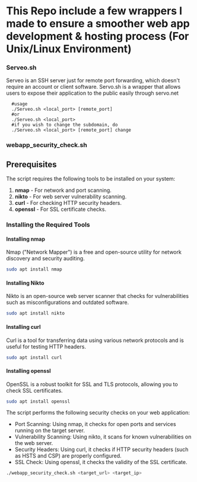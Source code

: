 # This Repo include a few wrappers I made to ensure a smoother web app development & hosting process (For Unix/Linux Environment)

### Serveo.sh
Serveo is an SSH server just for remote port forwarding, which doesn't require an account or client software. Servo.sh is a wrapper that allows users to expose their application to the public easily through servo.net
```
  #usage
  ./Serveo.sh <local_port> [remote_port]
  #or
  ./Serveo.sh <local_port>
  #if you wish to change the subdomain, do
  ./Serveo.sh <local_port> [remote_port] change
```
### webapp_security_check.sh
## Prerequisites

The script requires the following tools to be installed on your system:

1. **nmap** - For network and port scanning.
2. **nikto** - For web server vulnerability scanning.
3. **curl** - For checking HTTP security headers.
4. **openssl** - For SSL certificate checks.

### Installing the Required Tools

#### Installing nmap
Nmap ("Network Mapper") is a free and open-source utility for network discovery and security auditing.

```bash
sudo apt install nmap
```
#### Installing Nikto
Nikto is an open-source web server scanner that checks for vulnerabilities such as misconfigurations and outdated software.

```bash
sudo apt install nikto
```
#### Installing curl
Curl is a tool for transferring data using various network protocols and is useful for testing HTTP headers.

```Bash
sudo apt install curl
```
#### Installing openssl
OpenSSL is a robust toolkit for SSL and TLS protocols, allowing you to check SSL certificates.

```bash
sudo apt install openssl
```
The script performs the following security checks on your web application:
- Port Scanning: Using nmap, it checks for open ports and services running on the target server.
- Vulnerability Scanning: Using nikto, it scans for known vulnerabilities on the web server.
- Security Headers: Using curl, it checks if HTTP security headers (such as HSTS and CSP) are properly configured.
- SSL Check: Using openssl, it checks the validity of the SSL certificate.

```Bash
./webapp_security_check.sh <target_url> <target_ip>
```
